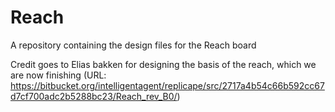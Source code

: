 # Reach
A repository containing the design files for the Reach board

Credit goes to Elias bakken for designing the basis of the reach, which we are now finishing 
(URL: https://bitbucket.org/intelligentagent/replicape/src/2717a4b54c66b592cc67d7cf700adc2b5288bc23/Reach_rev_B0/)
